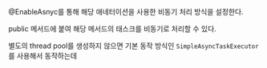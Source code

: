 
@EnableAsnyc를 통해 해당 애네터이션을 사용한 비동기 처리 방식을 설정한다.

public 메서드에 붙여 해당 메서드의 태스크를 비동기로 처리할 수 있다.

별도의 thread pool를 생성하지 않으면 기본 동작 방식인 `SimpleAsyncTaskExecutor` 를 사용해서 동작하는데 